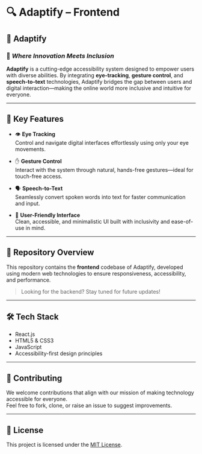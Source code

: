 # 🔍 Adaptify – Frontend

## 🧠 Adaptify  
### 🚀 *Where Innovation Meets Inclusion*

**Adaptify** is a cutting-edge accessibility system designed to empower users with diverse abilities. By integrating **eye-tracking**, **gesture control**, and **speech-to-text** technologies, Adaptify bridges the gap between users and digital interaction—making the online world more inclusive and intuitive for everyone.

---

## 🌟 Key Features

- 👁 **Eye Tracking**  
  Control and navigate digital interfaces effortlessly using only your eye movements.

- ✋ **Gesture Control**  
  Interact with the system through natural, hands-free gestures—ideal for touch-free access.

- 🗣 **Speech-to-Text**  
  Seamlessly convert spoken words into text for faster communication and input.

- 🧩 **User-Friendly Interface**  
  Clean, accessible, and minimalistic UI built with inclusivity and ease-of-use in mind.

---

## 📁 Repository Overview

This repository contains the **frontend** codebase of Adaptify, developed using modern web technologies to ensure responsiveness, accessibility, and performance.

> Looking for the backend? Stay tuned for future updates!

---

## 🛠 Tech Stack

- React.js  
- HTML5 & CSS3  
- JavaScript  
- Accessibility-first design principles

---

## 🤝 Contributing

We welcome contributions that align with our mission of making technology accessible for everyone.  
Feel free to fork, clone, or raise an issue to suggest improvements.

---

## 📜 License

This project is licensed under the [MIT License](LICENSE).

